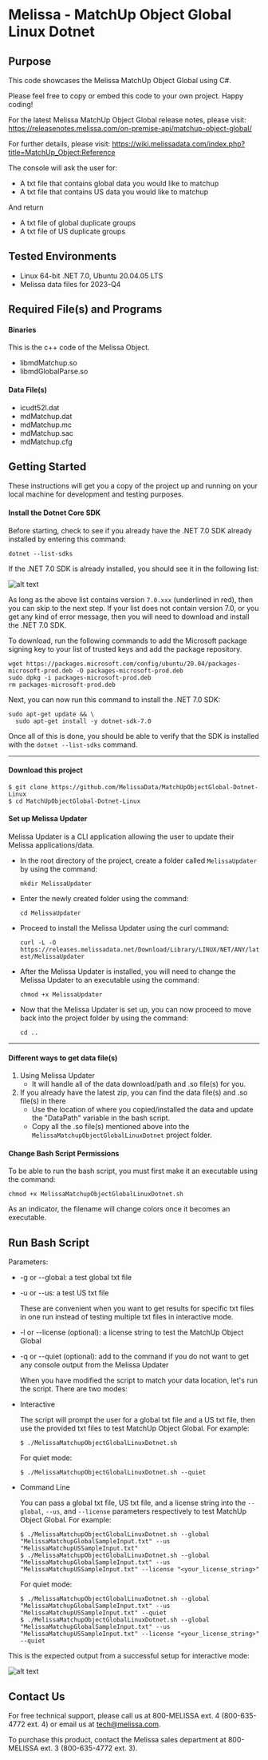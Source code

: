 # Melissa - MatchUp Object Global Linux Dotnet

## Purpose
This code showcases the Melissa MatchUp Object Global using C#.

Please feel free to copy or embed this code to your own project. Happy coding!

For the latest Melissa MatchUp Object Global release notes, please visit: https://releasenotes.melissa.com/on-premise-api/matchup-object-global/

For further details, please visit: https://wiki.melissadata.com/index.php?title=MatchUp_Object:Reference

The console will ask the user for:

- A txt file that contains global data you would like to matchup
- A txt file that contains US data you would like to matchup

And return 

- A txt file of global duplicate groups
- A txt file of US duplicate groups

## Tested Environments
- Linux 64-bit .NET 7.0, Ubuntu 20.04.05 LTS
- Melissa data files for 2023-Q4

## Required File(s) and Programs

#### Binaries
This is the c++ code of the Melissa Object.

- libmdMatchup.so
- libmdGlobalParse.so

#### Data File(s)
- icudt52l.dat
- mdMatchup.dat
- mdMatchup.mc
- mdMatchup.sac
- mdMatchup.cfg

## Getting Started
These instructions will get you a copy of the project up and running on your local machine for development and testing purposes.

#### Install the Dotnet Core SDK
Before starting, check to see if you already have the .NET 7.0 SDK already installed by entering this command:

`dotnet --list-sdks`

If the .NET 7.0 SDK is already installed, you should see it in the following list:

![alt text](/screenshots/dotnet_output.png)

As long as the above list contains version `7.0.xxx` (underlined in red), then you can skip to the next step. If your list does not contain version 7.0, or you get any kind of error message, then you will need to download and install the .NET 7.0 SDK.

To download, run the following commands to add the Microsoft package signing key to your list of trusted keys and add the package repository.

```
wget https://packages.microsoft.com/config/ubuntu/20.04/packages-microsoft-prod.deb -O packages-microsoft-prod.deb
sudo dpkg -i packages-microsoft-prod.deb
rm packages-microsoft-prod.deb
```

Next, you can now run this command to install the .NET 7.0 SDK:

```
sudo apt-get update && \
  sudo apt-get install -y dotnet-sdk-7.0
```

Once all of this is done, you should be able to verify that the SDK is installed with the `dotnet --list-sdks` command.

----------------------------------------

#### Download this project
```
$ git clone https://github.com/MelissaData/MatchUpObjectGlobal-Dotnet-Linux
$ cd MatchUpObjectGlobal-Dotnet-Linux
```

#### Set up Melissa Updater 
Melissa Updater is a CLI application allowing the user to update their Melissa applications/data. 

- In the root directory of the project, create a folder called `MelissaUpdater` by using the command: 

  `mkdir MelissaUpdater`

- Enter the newly created folder using the command:

  `cd MelissaUpdater`

- Proceed to install the Melissa Updater using the curl command: 

  `curl -L -O https://releases.melissadata.net/Download/Library/LINUX/NET/ANY/latest/MelissaUpdater`

- After the Melissa Updater is installed, you will need to change the Melissa Updater to an executable using the command:

  `chmod +x MelissaUpdater`

- Now that the Melissa Updater is set up, you can now proceed to move back into the project folder by using the command:
  
   `cd ..`
----------------------------------------

#### Different ways to get data file(s)
1.  Using Melissa Updater
    - It will handle all of the data download/path and .so file(s) for you. 
2.  If you already have the latest zip, you can find the data file(s) and .so file(s) in there
    - Use the location of where you copied/installed the data and update the "DataPath" variable in the bash script.
    - Copy all the .so file(s) mentioned above into the `MelissaMatchupObjectGlobalLinuxDotnet` project folder.

#### Change Bash Script Permissions
To be able to run the bash script, you must first make it an executable using the command:

`chmod +x MelissaMatchupObjectGlobalLinuxDotnet.sh`

As an indicator, the filename will change colors once it becomes an executable.

## Run Bash Script
Parameters:
- -g or --global: a test global txt file
- -u or --us: a test US txt file

  These are convenient when you want to get results for specific txt files in one run instead of testing multiple txt files in interactive mode.

- -l or --license (optional): a license string to test the MatchUp Object Global
- -q or --quiet (optional): add to the command if you do not want to get any console output from the Melissa Updater

  When you have modified the script to match your data location, let's run the script. There are two modes:
- Interactive 

  The script will prompt the user for a global txt file and a US txt file, then use the provided txt files to test MatchUp Object Global.  For example:
    ```
    $ ./MelissaMatchupObjectGlobalLinuxDotnet.sh
    ```
    For quiet mode:
    ```
    $ ./MelissaMatchupObjectGlobalLinuxDotnet.sh --quiet
    ```
- Command Line 

  You can pass a global txt file, US txt file, and a license string into the `--global`, `--us`, and `--license` parameters respectively to test MatchUp Object Global. For example:
    ```
    $ ./MelissaMatchupObjectGlobalLinuxDotnet.sh --global "MelissaMatchupGlobalSampleInput.txt" --us "MelissaMatchupUSSampleInput.txt"
    $ ./MelissaMatchupObjectGlobalLinuxDotnet.sh --global "MelissaMatchupGlobalSampleInput.txt" --us "MelissaMatchupUSSampleInput.txt" --license "<your_license_string>"
    ```
  For quiet mode:
    ```
    $ ./MelissaMatchupObjectGlobalLinuxDotnet.sh --global "MelissaMatchupGlobalSampleInput.txt" --us "MelissaMatchupUSSampleInput.txt" --quiet
    $ ./MelissaMatchupObjectGlobalLinuxDotnet.sh --global "MelissaMatchupGlobalSampleInput.txt" --us "MelissaMatchupUSSampleInput.txt" --license "<your_license_string>" --quiet
    ```
This is the expected output from a successful setup for interactive mode:

![alt text](/screenshots/output.png)

## Contact Us
For free technical support, please call us at 800-MELISSA ext. 4 (800-635-4772 ext. 4) or email us at tech@melissa.com.

To purchase this product, contact the Melissa sales department at 800-MELISSA ext. 3 (800-635-4772 ext. 3).
